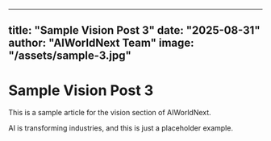 
---
title: "Sample Vision Post 3"
date: "2025-08-31"
author: "AIWorldNext Team"
image: "/assets/sample-3.jpg"
---

# Sample Vision Post 3

This is a sample article for the vision section of AIWorldNext.

AI is transforming industries, and this is just a placeholder example.
